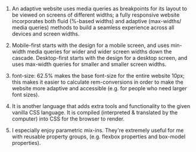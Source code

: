 1. An adaptive website uses media queries as breakpoints for its layout to be viewed on screens of different widths; a fully responsive website incorporates both fluid (%-based widths) and adaptive (max-widths/ media queries) methods to build a seamless experience across all devices and screen widths.

2. Mobile-first starts with the design for a mobile screen, and uses min-width media queries for wider and wider screen widths down the cascade. Desktop-first starts with the design for a desktop screen, and uses max-width queries for smaller and smaller screen widths.

3. font-size: 62.5% makes the base font-size for the entire website 10px; this makes it easier to calculate rem-conversions in order to make the website more adaptive and accessible (e.g. for people who need larger font sizes).

4. It is another language that adds extra tools and functionality to the given vanilla CSS language. It is compiled (interpreted & translated by the computer) into CSS for the browser to render.

5. I especially enjoy parametric mix-ins. They're extremely useful for me with reusable property groups, (e.g. flexbox properties and box-model properties).